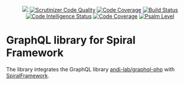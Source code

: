 <p align="center">
    <a href="https://github.com/andrey-mokhov/graphql-php-spiral/actions"><img src="https://github.com/andrey-mokhov/graphql-php-spiral/workflows/build/badge.svg" /></a>
    <a href="https://scrutinizer-ci.com/g/andrey-mokhov/graphql-php-spiral/?branch=master"><img src="https://scrutinizer-ci.com/g/andrey-mokhov/graphql-php-spiral/badges/quality-score.png?b=master" alt="Scrutinizer Code Quality" /></a>
    <a href="https://scrutinizer-ci.com/g/andrey-mokhov/graphql-php-spiral/?branch=master"><img src="https://scrutinizer-ci.com/g/andrey-mokhov/graphql-php-spiral/badges/coverage.png?b=master" alt="Code Coverage" /></a>
    <a href="https://scrutinizer-ci.com/g/andrey-mokhov/graphql-php-spiral/build-status/master"><img src="https://scrutinizer-ci.com/g/andrey-mokhov/graphql-php-spiral/badges/build.png?b=master" alt="Build Status" /></a>
    <a href="https://scrutinizer-ci.com/code-intelligence"><img src="https://scrutinizer-ci.com/g/andrey-mokhov/graphql-php-spiral/badges/code-intelligence.svg?b=master" alt="Code Intelligence Status" /></a>
    <a href="https://shepherd.dev/github/andrey-mokhov/graphql-php-spiral"><img src="https://shepherd.dev/github/andrey-mokhov/graphql-php-spiral/coverage.svg" alt="Code Coverage" /></a>
    <a href="https://shepherd.dev/github/andrey-mokhov/graphql-php-spiral"><img src="https://shepherd.dev/github/andrey-mokhov/graphql-php-spiral/level.svg" alt="Psalm Level" /></a>
</p>


# GraphQL library for Spiral Framework

The library integrates the GraphQL library
[andi-lab/graphql-php](https://packagist.org/packages/andi-lab/graphql-php) with
[SpiralFramework](https://packagist.org/packages/spiral/framework).
